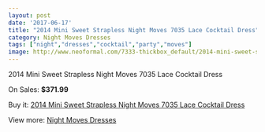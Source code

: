 ```yaml
---
layout: post
date: '2017-06-17'
title: "2014 Mini Sweet Strapless Night Moves 7035 Lace Cocktail Dress"
category: Night Moves Dresses
tags: ["night","dresses","cocktail","party","moves"]
image: http://www.neoformal.com/7333-thickbox_default/2014-mini-sweet-strapless-night-moves-7035-lace-cocktail-dress.jpg
---
```

2014 Mini Sweet Strapless Night Moves 7035 Lace Cocktail Dress

On Sales: **$371.99**
<a href="https://www.neoformal.com/en/night-moves-dresses/2608-2014-mini-sweet-strapless-night-moves-7035-lace-cocktail-dress.html"><amp-img layout="responsive" width="600" height="600" src="//www.neoformal.com/7333-thickbox_default/2014-mini-sweet-strapless-night-moves-7035-lace-cocktail-dress.jpg" alt="2014 Mini Sweet Strapless Night Moves 7035 Lace Cocktail Dress 0" /></a>
<a href="https://www.neoformal.com/en/night-moves-dresses/2608-2014-mini-sweet-strapless-night-moves-7035-lace-cocktail-dress.html"><amp-img layout="responsive" width="600" height="600" src="//www.neoformal.com/7336-thickbox_default/2014-mini-sweet-strapless-night-moves-7035-lace-cocktail-dress.jpg" alt="2014 Mini Sweet Strapless Night Moves 7035 Lace Cocktail Dress 1" /></a>
<a href="https://www.neoformal.com/en/night-moves-dresses/2608-2014-mini-sweet-strapless-night-moves-7035-lace-cocktail-dress.html"><amp-img layout="responsive" width="600" height="600" src="//www.neoformal.com/7335-thickbox_default/2014-mini-sweet-strapless-night-moves-7035-lace-cocktail-dress.jpg" alt="2014 Mini Sweet Strapless Night Moves 7035 Lace Cocktail Dress 2" /></a>
<a href="https://www.neoformal.com/en/night-moves-dresses/2608-2014-mini-sweet-strapless-night-moves-7035-lace-cocktail-dress.html"><amp-img layout="responsive" width="600" height="600" src="//www.neoformal.com/7334-thickbox_default/2014-mini-sweet-strapless-night-moves-7035-lace-cocktail-dress.jpg" alt="2014 Mini Sweet Strapless Night Moves 7035 Lace Cocktail Dress 3" /></a>

Buy it: [2014 Mini Sweet Strapless Night Moves 7035 Lace Cocktail Dress](https://www.neoformal.com/en/night-moves-dresses/2608-2014-mini-sweet-strapless-night-moves-7035-lace-cocktail-dress.html "2014 Mini Sweet Strapless Night Moves 7035 Lace Cocktail Dress")

View more: [Night Moves Dresses](https://www.neoformal.com/en/23-night-moves-dresses "Night Moves Dresses")